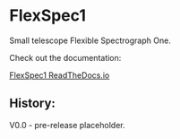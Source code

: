 # FlexSpec1

Small telescope Flexible Spectrograph One.

Check out the documentation: 

[FlexSpec1 ReadTheDocs.io](https://flexspec1.readthedocs.io/en/latest/)

History:
--------

V0.0 - pre-release placeholder.


